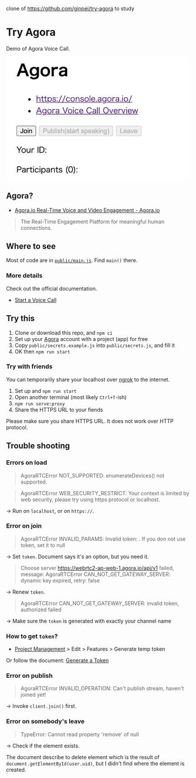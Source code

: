 clone of https://github.com/ginpei/try-agora
to study

# Try Agora

Demo of Agora Voice Call.

![screenshot](docs/screenshot.webp)

## Agora?

- [Agora.io Real-Time Voice and Video Engagement - Agora.io](https://www.agora.io/en/)

> The Real-Time Engagement Platform for meaningful human connections.

## Where to see

Most of code are in [`public/main.js`](public/main.js). Find `main()` there.

### More details

Check out the official documentation.

- [Start a Voice Call](https://docs.agora.io/en/Voice/start_call_audio_web_ng?platform=Web)

## Try this

1. Clone or download this repo, and `npm ci`
2. Set up your [Agora](https://www.agora.io/en/) account with a project (app) for free
3. Copy `public/secrets.example.js` into `public/secrets.js`, and fill it
4. OK then `npm run start`

### Try with friends

You can temporarily share your localhost over [ngrok](https://ngrok.com/) to the internet.

1. Set up and `npm run start`
2. Open another terminal (most likely `Ctrl+T`-ish)
3. `npm run serve:proxy`
4. Share the HTTPS URL to your fiends

Please make sure you share HTTPS URL. It does not work over HTTP protocol.

## Trouble shooting

### Errors on load

> AgoraRTCError NOT_SUPPORTED: enumerateDevices() not supported.

> AgoraRTCError WEB_SECURITY_RESTRICT: Your context is limited by web security, please try using https protocol or localhost.

→ Run on `localhost`, or on `https://`.

### Error on join

> AgoraRTCError INVALID_PARAMS: Invalid token: . If you don not use token, set it to null

→ Set `token`. Document says it's an option, but you need it.

> Choose server https://webrtc2-ap-web-1.agora.io/api/v1 failed, message: AgoraRTCError CAN_NOT_GET_GATEWAY_SERVER: dynamic key expired, retry: false

→ Renew `token`.

> AgoraRTCError CAN_NOT_GET_GATEWAY_SERVER: invalid token, authorized failed

→ Make sure the `token` is generated with exactly your channel name

### How to get `token`?

- [Project Management](https://console.agora.io/projects) > Edit > Features > Generate temp token

Or follow the document: [Generate a Token](https://docs.agora.io/en/Voice/token_server?platform=All%20Platforms)

### Error on publish

> AgoraRTCError INVALID_OPERATION: Can't publish stream, haven't joined yet!

→ Invoke `client.join()` first.

### Error on somebody's leave

> TypeError: Cannot read property 'remove' of null

→ Check if the element exists.

The document describe to delete element which is the result of `document.getElementById(user.uid)`, but I didn't find where the element is created.
